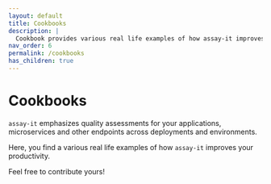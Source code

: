 ```yaml
---
layout: default
title: Cookbooks
description: |
  Cookbook provides various real life examples of how assay-it improves your productivity.
nav_order: 6
permalink: /cookbooks
has_children: true
---
```


# Cookbooks

`assay-it` emphasizes quality assessments for your applications, microservices and other endpoints across deployments and environments.

Here, you find a various real life examples of how `assay-it` improves your productivity.

Feel free to contribute yours!
